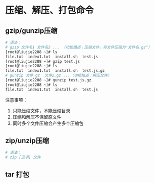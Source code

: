 # 压缩、解压、打包命令

## gzip/gunzip压缩

```bash
# 语法： 
# gzip 文件名1 文件名2 ... （功能描述：压缩文件，将文件压缩为"文件名.gz"）
[root@liujie2288 ~]# ls
file.txt  index1.txt  install.sh  test.js
[root@liujie2288 ~]# gzip test.js
[root@liujie2288 ~]# ls
file.txt  index1.txt  install.sh  test.js.gz
# gunzip 文件.gz  文件2.gz ...（功能描述：解压文件）
[root@liujie2288 ~]# gunzip test.js.gz 
[root@liujie2288 ~]# ls
file.txt  index1.txt  install.sh  test.js
```

注意事项：

1. 只能压缩文件，不能压缩目录
2. 压缩和解压不保留原文件
3. 同时多个文件压缩会产生多个压缩包

## zip/unzip压缩

```bash
# 语法：
# zip [选项] 文件
```

## tar 打包




